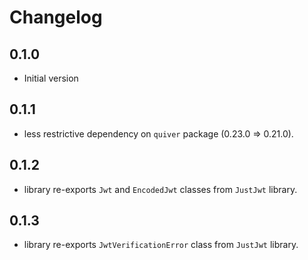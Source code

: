 # Changelog

## 0.1.0

- Initial version

## 0.1.1

- less restrictive dependency on ```quiver``` package (0.23.0 => 0.21.0).

## 0.1.2

- library re-exports ```Jwt``` and ```EncodedJwt``` classes from ```JustJwt``` library.

## 0.1.3

- library re-exports ```JwtVerificationError``` class from ```JustJwt``` library.